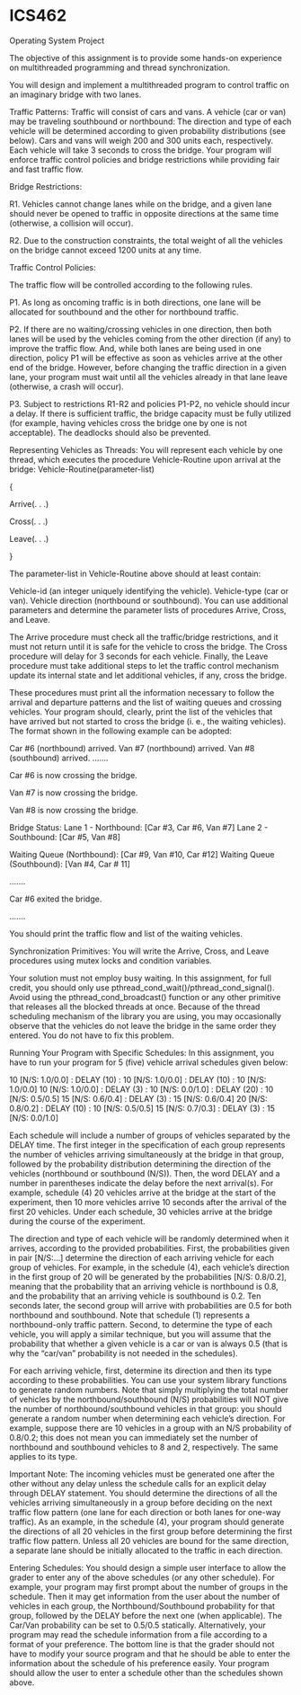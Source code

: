 # ICS462
Operating System Project

The objective of this assignment is to provide some hands-on experience on multithreaded programming and thread synchronization. 

You will design and implement a multithreaded program to control traffic on an imaginary bridge with two lanes.

Traffic Patterns: Traffic will consist of cars and vans. A vehicle (car or van) may be traveling southbound or northbound: The direction and type of each vehicle will be determined according to given probability distributions (see below). Cars and vans will weigh 200 and 300 units each, respectively. Each vehicle will take 3 seconds to cross the bridge. Your program will enforce traffic control policies and bridge restrictions while providing fair and fast traffic flow.

Bridge Restrictions:

R1. Vehicles cannot change lanes while on the bridge, and a given lane should never be opened to traffic in opposite directions at the same time (otherwise, a collision will occur).

R2. Due to the construction constraints, the total weight of all the vehicles on the bridge cannot exceed 1200 units at any time.

Traffic Control Policies: 

The traffic flow will be controlled according to the following rules.

P1. As long as oncoming traffic is in both directions, one lane will be allocated for southbound and the other for northbound traffic.

P2. If there are no waiting/crossing vehicles in one direction, then both lanes will be used by the vehicles coming from the other direction (if any) to improve the traffic flow. And, while both lanes are being used in one direction, policy P1 will be effective as soon as vehicles arrive at the other end of the bridge. However, before changing the traffic direction in a given lane, your program must wait until all the vehicles already in that lane leave (otherwise, a crash will occur).

P3. Subject to restrictions R1-R2 and policies P1-P2, no vehicle should incur a delay. If there is sufficient traffic, the bridge capacity must be fully utilized (for example, having vehicles cross the bridge one by one is not acceptable). The deadlocks should also be prevented.

Representing Vehicles as Threads: You will represent each vehicle by one thread, which executes the procedure Vehicle-Routine upon arrival at the bridge: Vehicle-Routine(parameter-list)

{

Arrive(. . .) 

Cross(. . .) 

Leave(. . .)

}

The parameter-list in Vehicle-Routine above should at least contain:

Vehicle-id (an integer uniquely identifying the vehicle).
Vehicle-type (car or van).
Vehicle direction (northbound or southbound).
You can use additional parameters and determine the parameter lists of procedures Arrive, Cross, and Leave.

The Arrive procedure must check all the traffic/bridge restrictions, and it must not return until it is safe for the vehicle to cross the bridge. The Cross procedure will delay for 3 seconds for each vehicle. Finally, the Leave procedure must take additional steps to let the traffic control mechanism update its internal state and let additional vehicles, if any, cross the bridge. 

These procedures must print all the information necessary to follow the arrival and departure patterns and the list of waiting queues and crossing vehicles. Your program should, clearly, print the list of the vehicles that have arrived but not started to cross the bridge (i. e., the waiting vehicles). The format shown in the following example can be adopted:

Car #6 (northbound) arrived. Van #7 (northbound) arrived. Van #8 (southbound) arrived. .......

Car #6 is now crossing the bridge.

Van #7 is now crossing the bridge.

Van #8 is now crossing the bridge.

Bridge Status: Lane 1 - Northbound: [Car #3, Car #6, Van #7] Lane 2 - Southbound: [Car #5, Van #8]

Waiting Queue (Northbound): [Car #9, Van #10, Car #12] Waiting Queue (Southbound): [Van #4, Car # 11]

.......

Car #6 exited the bridge.

.......

You should print the traffic flow and list of the waiting vehicles.

Synchronization Primitives: You will write the Arrive, Cross, and Leave procedures using mutex locks and condition variables. 

Your solution must not employ busy waiting. In this assignment, for full credit, you should only use pthread_cond_wait()/pthread_cond_signal(). Avoid using the pthread_cond_broadcast() function or any other primitive that releases all the blocked threads at once. Because of the thread scheduling mechanism of the library you are using, you may occasionally observe that the vehicles do not leave the bridge in the same order they entered. You do not have to fix this problem.

Running Your Program with Specific Schedules: In this assignment, you have to run your program for 5 (five) vehicle arrival schedules given below:

10 [N/S: 1.0/0.0] : DELAY (10) : 10 [N/S: 1.0/0.0] : DELAY (10) : 10 [N/S: 1.0/0.0]
10 [N/S: 1.0/0.0] : DELAY (3) : 10 [N/S: 0.0/1.0] : DELAY (20) : 10 [N/S: 0.5/0.5]
15 [N/S: 0.6/0.4] : DELAY (3) : 15 [N/S: 0.6/0.4]
20 [N/S: 0.8/0.2] : DELAY (10) : 10 [N/S: 0.5/0.5]
15 [N/S: 0.7/0.3] : DELAY (3) : 15 [N/S: 0.0/1.0]

Each schedule will include a number of groups of vehicles separated by the DELAY time. The first integer in the specification of each group represents the number of vehicles arriving simultaneously at the bridge in that group, followed by the probability distribution determining the direction of the vehicles (northbound or southbound (N/S)). Then, the word DELAY and a number in parentheses indicate the delay before the next arrival(s). For example, schedule (4) 20 vehicles arrive at the bridge at the start of the experiment, then 10 more vehicles arrive 10 seconds after the arrival of the first 20 vehicles. Under each schedule, 30 vehicles arrive at the bridge during the course of the experiment.

The direction and type of each vehicle will be randomly determined when it arrives, according to the provided probabilities. First, the probabilities given in pair [N/S:...] determine the direction of each arriving vehicle for each group of vehicles. For example, in the schedule (4), each vehicle’s direction in the first group of 20 will be generated by the probabilities [N/S: 0.8/0.2], meaning that the probability that an arriving vehicle is northbound is 0.8, and the probability that an arriving vehicle is southbound is 0.2. Ten seconds later, the second group will arrive with probabilities are 0.5 for both northbound and southbound. Note that schedule (1) represents a northbound-only traffic pattern. Second, to determine the type of each vehicle, you will apply a similar technique, but you will assume that the probability that whether a given vehicle is a car or van is always 0.5 (that is why the “car/van” probability is not needed in the schedules). 

For each arriving vehicle, first, determine its direction and then its type according to these probabilities. You can use your system library functions to generate random numbers. Note that simply multiplying the total number of vehicles by the northbound/southbound (N/S) probabilities will NOT give the number of northbound/southbound vehicles in that group: you should generate a random number when determining each vehicle’s direction. For example, suppose there are 10 vehicles in a group with an N/S probability of 0.8/0.2; this does not mean you can immediately set the number of northbound and southbound vehicles to 8 and 2, respectively. The same applies to its type.

Important Note: The incoming vehicles must be generated one after the other without any delay unless the schedule calls for an explicit delay through DELAY statement. You should determine the directions of all the vehicles arriving simultaneously in a group before deciding on the next traffic flow pattern (one lane for each direction or both lanes for one-way traffic). As an example, in the schedule (4), your program should generate the directions of all 20 vehicles in the first group before determining the first traffic flow pattern. Unless all 20 vehicles are bound for the same direction, a separate lane should be initially allocated to the traffic in each direction.

Entering Schedules: You should design a simple user interface to allow the grader to enter any of the above schedules (or any other schedule). For example, your program may first prompt about the number of groups in the schedule. Then it may get information from the user about the number of vehicles in each group, the Northbound/Southbound probability for that group, followed by the DELAY before the next one (when applicable). The Car/Van probability can be set to 0.5/0.5 statically. Alternatively, your program may read the schedule information from a file according to a format of your preference. The bottom line is that the grader should not have to modify your source program and that he should be able to enter the information about the schedule of his preference easily. Your program should allow the user to enter a schedule other than the schedules shown above.

